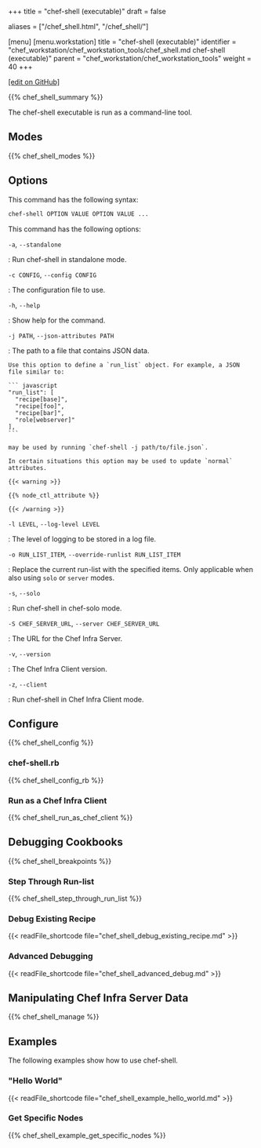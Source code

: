 +++
title = "chef-shell (executable)"
draft = false

aliases = ["/chef_shell.html", "/chef_shell/"]

[menu]
  [menu.workstation]
    title = "chef-shell (executable)"
    identifier = "chef_workstation/chef_workstation_tools/chef_shell.md chef-shell (executable)"
    parent = "chef_workstation/chef_workstation_tools"
    weight = 40
+++

[\[edit on GitHub\]](https://github.com/chef/chef-workstation/blob/master/docs-chef-io/content/workstation/ctl_chef_shell.md)

{{% chef_shell_summary %}}

The chef-shell executable is run as a command-line tool.

## Modes

{{% chef_shell_modes %}}

## Options

This command has the following syntax:

``` bash
chef-shell OPTION VALUE OPTION VALUE ...
```

This command has the following options:

`-a`, `--standalone`

:   Run chef-shell in standalone mode.

`-c CONFIG`, `--config CONFIG`

:   The configuration file to use.

`-h`, `--help`

:   Show help for the command.

`-j PATH`, `--json-attributes PATH`

:   The path to a file that contains JSON data.

    Use this option to define a `run_list` object. For example, a JSON
    file similar to:

    ``` javascript
    "run_list": [
      "recipe[base]",
      "recipe[foo]",
      "recipe[bar]",
      "role[webserver]"
    ],
    ```

    may be used by running `chef-shell -j path/to/file.json`.

    In certain situations this option may be used to update `normal`
    attributes.

    {{< warning >}}

    {{% node_ctl_attribute %}}

    {{< /warning >}}

`-l LEVEL`, `--log-level LEVEL`

:   The level of logging to be stored in a log file.

`-o RUN_LIST_ITEM`, `--override-runlist RUN_LIST_ITEM`

:   Replace the current run-list with the specified items. Only
    applicable when also using `solo` or `server` modes.

`-s`, `--solo`

:   Run chef-shell in chef-solo mode.

`-S CHEF_SERVER_URL`, `--server CHEF_SERVER_URL`

:   The URL for the Chef Infra Server.

`-v`, `--version`

:   The Chef Infra Client version.

`-z`, `--client`

:   Run chef-shell in Chef Infra Client mode.

## Configure

{{% chef_shell_config %}}

### chef-shell.rb

{{% chef_shell_config_rb %}}

### Run as a Chef Infra Client

{{% chef_shell_run_as_chef_client %}}

## Debugging Cookbooks

{{% chef_shell_breakpoints %}}

### Step Through Run-list

{{% chef_shell_step_through_run_list %}}

### Debug Existing Recipe

{{< readFile_shortcode file="chef_shell_debug_existing_recipe.md" >}}

### Advanced Debugging

{{< readFile_shortcode file="chef_shell_advanced_debug.md" >}}

## Manipulating Chef Infra Server Data

{{% chef_shell_manage %}}

## Examples

The following examples show how to use chef-shell.

### "Hello World"

{{< readFile_shortcode file="chef_shell_example_hello_world.md" >}}

### Get Specific Nodes

{{% chef_shell_example_get_specific_nodes %}}
